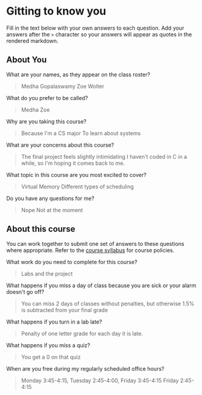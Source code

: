 # Gitting to know you
Fill in the text below with your own answers to each question. Add your answers after the `>` character so your answers will appear as quotes in the rendered markdown.

## About You
What are your names, as they appear on the class roster?
> Medha Gopalaswamy
Zoe Wolter

What do you prefer to be called?
> Medha
Zoe

Why are you taking this course?
> Because I'm a CS major
To learn about systems

What are your concerns about this course?
> The final project feels slightly intimidating
I haven't coded in C in a while, so I'm hoping it comes back to me. 

What topic in this course are you most excited to cover?
> Virtual Memory
Different types of scheduling

Do you have any questions for me?
> Nope
Not at the moment

## About this course
You can work together to submit one set of answers to these questions where appropriate. Refer to the [course syllabus](http://www.cs.grinnell.edu/~curtsinger/teaching/2016S/CSC213/syllabus/) for course policies.

What work do you need to complete for this course?
> Labs and the project

What happens if you miss a day of class because you are sick or your alarm doesn't go off?
> You can miss 2 days of classes without penalties, but otherwise 1.5% is subtracted from your final grade

What happens if you turn in a lab late?
> Penalty of one letter grade for each day it is late.

What happens if you miss a quiz?
> You get a 0 on that quiz

When are you free during my regularly scheduled office hours?
> Monday 3:45-4:15, Tuesday 2:45-4:00, Friday 3:45-4:15
Friday 2:45-4:15
